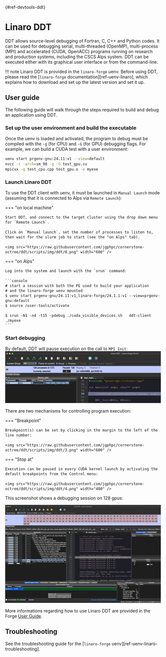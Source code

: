 [](){#ref-devtools-ddt}
# Linaro DDT

DDT allows source-level debugging of Fortran, C, C++ and Python codes.
It can be used for debugging serial, multi-threaded (OpenMP), multi-process (MPI) and accelerated (CUDA, OpenACC) programs running on research and production systems, including the CSCS Alps system.
DDT can be executed either with its graphical user interface or from the command-line.

!!! note
    Linaro DDT is provided in the `linaro-forge` uenv.
    Before using DDT, please read the [`linaro-forge` documentation][ref-uenv-linaro], which explains how to download and set up the latest version and set it up.

## User guide

The following guide will walk through the steps required to build and debug an application using DDT.

### Set up the user environment and build the executable

Once the uenv is loaded and activated, the program to debug must be compiled with the `-g` (for CPU) and `-G` (for GPU) debugging flags.
For example, we can build a CUDA test with a user environment:

```bash
uenv start prgenv-gnu:24.11:v1 --view=default
nvcc -c -arch=sm_90 -g -G test_gpu.cu
mpicxx -g test_cpu.cpp test_gpu.o -o myexe
```

### Launch Linaro DDT

To use the DDT client with uenv, it must be launched in `Manual Launch` mode
(assuming that it is connected to Alps via `Remote Launch`):

=== "on local machine"

    Start DDT, and connect to the target cluster using the drop down menu for `Remote Launch`.

    Click on `Manual launch`, set the number of processes to listen to, then wait for the slurm job to start (see the "on Alps" tab).

    <img src="https://raw.githubusercontent.com/jgphpc/cornerstone-octree/ddt/scripts/img/ddt/0.png" width="600" />

=== "on Alps"

    Log into the system and launch with the `srun` command:

    ```console
    # start a session with both the PE used to build your application
    # and the linaro-forge uenv mounted
    $ uenv start prgenv-gnu/24.11:v1,linaro-forge/24.1.1:v1 --view=prgenv-gnu:default
    $ source /user-tools/activate

    $ srun -N1 -n4 -t15 -pdebug ./cuda_visible_devices.sh   ddt-client   ./myexe
    ```

### Start debugging

By default, DDT will pause execution on the call to `MPI_Init`:
<img src="https://raw.githubusercontent.com/jgphpc/cornerstone-octree/ddt/scripts/img/ddt/1.png" width="600" />

There are two mechanisms for controlling program execution:

=== "Breakpoint"

    Breakpoint(s) can be set by clicking in the margin to the left of the line number:

    <img src="https://raw.githubusercontent.com/jgphpc/cornerstone-octree/ddt/scripts/img/ddt/3.png" width="600" />

=== "Stop at"

    Execution can be paused in every CUDA kernel launch by activating the default breakpoints from the Control menu:

    <img src="https://raw.githubusercontent.com/jgphpc/cornerstone-octree/ddt/scripts/img/ddt/4.png" width="400" />


This screenshot shows a debugging session on 128 gpus:

![DDTgpus](https://raw.githubusercontent.com/jgphpc/cornerstone-octree/ddt/scripts/img/ddt/5.png)

More informations regarding how to use Linaro DDT are provided in the Forge [User Guide](https://docs.linaroforge.com/latest/html/forge/index.html).

## Troubleshooting

See the troubleshooting guide for the [`linaro-forge` uenv][ref-uenv-linaro-troubleshooting].
